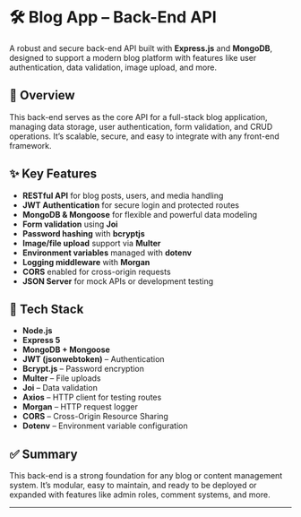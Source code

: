 # 🛠 Blog App – Back-End API

A robust and secure back-end API built with **Express.js** and **MongoDB**, designed to support a modern blog platform with features like user authentication, data validation, image upload, and more.

## 🚀 Overview

This back-end serves as the core API for a full-stack blog application, managing data storage, user authentication, form validation, and CRUD operations. It’s scalable, secure, and easy to integrate with any front-end framework.

## ✨ Key Features

- **RESTful API** for blog posts, users, and media handling
- **JWT Authentication** for secure login and protected routes
- **MongoDB & Mongoose** for flexible and powerful data modeling
- **Form validation** using **Joi**
- **Password hashing** with **bcryptjs**
- **Image/file upload** support via **Multer**
- **Environment variables** managed with **dotenv**
- **Logging middleware** with **Morgan**
- **CORS** enabled for cross-origin requests
- **JSON Server** for mock APIs or development testing

## 🧰 Tech Stack

- **Node.js**
- **Express 5**
- **MongoDB + Mongoose**
- **JWT (jsonwebtoken)** – Authentication
- **Bcrypt.js** – Password encryption
- **Multer** – File uploads
- **Joi** – Data validation
- **Axios** – HTTP client for testing routes
- **Morgan** – HTTP request logger
- **CORS** – Cross-Origin Resource Sharing
- **Dotenv** – Environment variable configuration 

## ✅ Summary

This back-end is a strong foundation for any blog or content management system. It’s modular, easy to maintain, and ready to be deployed or expanded with features like admin roles, comment systems, and more.

---
